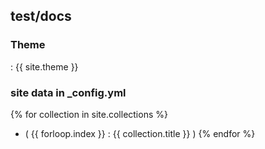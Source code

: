 ## test/docs

### Theme
: {{ site.theme }}

### site data in _config.yml

{% for collection in site.collections %}
- ( {{ forloop.index }} : {{ collection.title }} )
{% endfor %}
